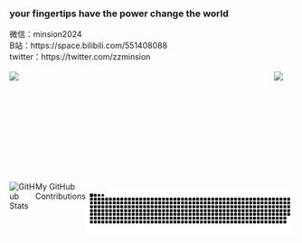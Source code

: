 ### your fingertips have the power change the world
<div>微信：minsion2024</div>
<div>B站：https://space.bilibili.com/551408088</div>
<div>twitter：https://twitter.com/zzminsion</div>
<br />
<div style="display: flex">
  <img style="flex: 1" height="137px" src="https://github-readme-stats.vercel.app/api?username=minsion&hide_title=true&hide_border=true&show_icons=true&include_all_commits=true&count_private=true&line_height=21&bg_color=0,EC6C6C,FFD479,FFFC79,73FA79&theme=graywhite&locale=cn" />
  <img style="height: 195px; margin-right: 20px;" src="https://github-readme-stats.vercel.app/api/top-langs/?username=minsion&hide_title=true&hide_border=true&layout=compact&bg_color=0,73FA79,73FDFF,D783FF&theme=graywhite&locale=cn" />
</div>
<div style="display: flex">
  <img style="flex: 1" alt="GitHub Stats" src="https://github-readme-stats.vercel.app/api?username=minsion&hide_title=true&hide_border=true&show_icons=true&include_all_commits=true&count_private=true&line_height=21&bg_color=0,EC6C6C,FFD479,FFFC79,73FA79&theme=graywhite&locale=cn />
  <img style="height: 195px; margin-right: 20px;" alt="Top Langs" src="https://github-readme-stats.vercel.app/api/top-langs/?username=minsion&hide_title=true&hide_border=true&layout=compact&bg_color=0,73FA79,73FDFF,D783FF&theme=graywhite&locale=cn />
</div>

### My GitHub Contributions

![](https://raw.githubusercontent.com/minsion/minsion/main/assets/github-contribution-grid-snake.svg)
